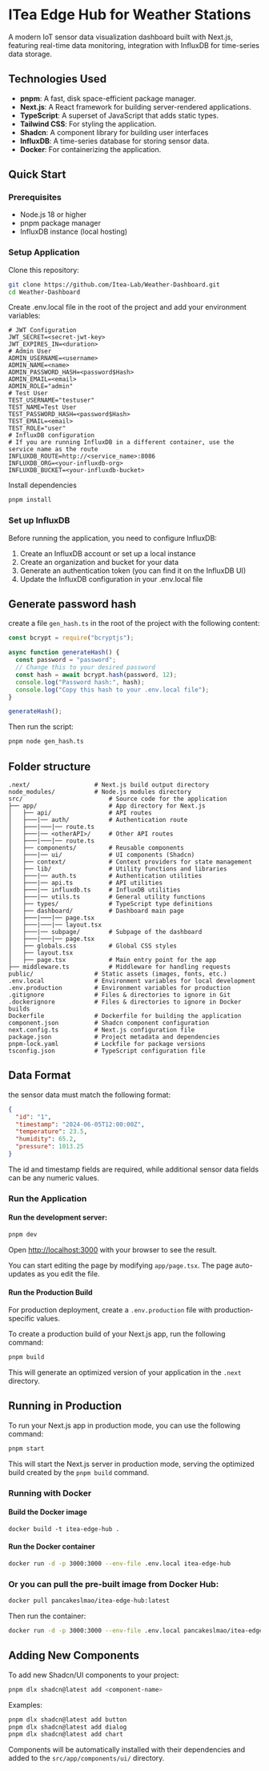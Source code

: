 # ITea Edge Hub for Weather Stations
A modern IoT sensor data visualization dashboard built with Next.js, featuring real-time data monitoring, integration with InfluxDB for time-series data storage.
  
## Technologies Used
- **pnpm**: A fast, disk space-efficient package manager.
- **Next.js**: A React framework for building server-rendered applications.
- **TypeScript**: A superset of JavaScript that adds static types.
- **Tailwind CSS**: For styling the application.
- **Shadcn**: A component library for building user interfaces
- **InfluxDB**: A time-series database for storing sensor data.
- **Docker**: For containerizing the application.

## Quick Start
### Prerequisites

- Node.js 18 or higher  
- pnpm package manager  
- InfluxDB instance (local hosting)

### Setup Application
Clone this repository:
```bash
git clone https://github.com/Itea-Lab/Weather-Dashboard.git
cd Weather-Dashboard
```

Create .env.local file in the root of the project and add your environment variables:

```env
# JWT Configuration
JWT_SECRET=<secret-jwt-key>
JWT_EXPIRES_IN=<duration>
# Admin User
ADMIN_USERNAME=<username>
ADMIN_NAME=<name>
ADMIN_PASSWORD_HASH=<password$Hash>
ADMIN_EMAIL=<email>
ADMIN_ROLE="admin"
# Test User
TEST_USERNAME="testuser"
TEST_NAME=Test User
TEST_PASSWORD_HASH=<password$Hash>
TEST_EMAIL=<email>
TEST_ROLE="user"
# InfluxDB configuration
# If you are running InfluxDB in a different container, use the service name as the route
INFLUXDB_ROUTE=http://<service_name>:8086
INFLUXDB_ORG=<your-influxdb-org>
INFLUXDB_BUCKET=<your-influxdb-bucket>
```
Install dependencies
```bash
pnpm install
```

### Set up InfluxDB

Before running the application, you need to configure InfluxDB:
1. Create an InfluxDB account or set up a local instance
2. Create an organization and bucket for your data
3. Generate an authentication token (you can find it on the InfluxDB UI)
4. Update the InfluxDB configuration in your .env.local file

## Generate password hash
create a file `gen_hash.ts` in the root of the project with the following content:
```typescript
const bcrypt = require("bcryptjs");

async function generateHash() {
  const password = "password"; 
  // Change this to your desired password
  const hash = await bcrypt.hash(password, 12);
  console.log("Password hash:", hash);
  console.log("Copy this hash to your .env.local file");
}

generateHash();
```
Then run the script:
```bash
pnpm node gen_hash.ts
```

## Folder structure
```
.next/                  # Next.js build output directory
node_modules/           # Node.js modules directory
src/                        # Source code for the application
├── app/                    # App directory for Next.js
│   ├── api/                # API routes
│   ├───|── auth/           # Authentication route
│   ├───|───|── route.ts    
│   ├───|── <otherAPI>/     # Other API routes
│   ├───|───|── route.ts    
│   ├── components/         # Reusable components
│   ├───|── ui/             # UI components (Shadcn)
│   ├── context/            # Context providers for state management
│   ├── lib/                # Utility functions and libraries
│   ├───|── auth.ts         # Authentication utilities
│   ├───|── api.ts          # API utilities
│   ├───|── influxdb.ts     # InfluxDB utilities
│   ├───|── utils.ts        # General utility functions
│   ├── types/              # TypeScript type definitions
│   ├── dashboard/          # Dashboard main page
│   ├───|───|── page.tsx
│   ├───|───|── layout.tsx
│   ├───|── subpage/        # Subpage of the dashboard
│   ├───|───|── page.tsx
│   ├── globals.css         # Global CSS styles
│   ├── layout.tsx
│   ├── page.tsx            # Main entry point for the app
├── middleware.ts           # Middleware for handling requests
public/                 # Static assets (images, fonts, etc.)
.env.local              # Environment variables for local development
.env.production         # Environment variables for production
.gitignore              # Files & directories to ignore in Git
.dockerignore           # Files & directories to ignore in Docker builds
Dockerfile              # Dockerfile for building the application
component.json          # Shadcn component configuration
next.config.ts          # Next.js configuration file
package.json            # Project metadata and dependencies
pnpm-lock.yaml          # Lockfile for package versions
tsconfig.json           # TypeScript configuration file
```

## Data Format
the sensor data must match the following format:
```json
{
  "id": "1",
  "timestamp": "2024-06-05T12:00:00Z",
  "temperature": 23.5,
  "humidity": 65.2,
  "pressure": 1013.25
}
```
The id and timestamp fields are required, while additional sensor data fields can be any numeric values.

### Run the Application
#### Run the development server:
```bash
pnpm dev
```

Open [http://localhost:3000](http://localhost:3000) with your browser to see the result.

You can start editing the page by modifying `app/page.tsx`. The page auto-updates as you edit the file.

#### Run the Production Build
For production deployment, create a `.env.production` file with production-specific values.  

To create a production build of your Next.js app, run the following command:

```bash
pnpm build
```
This will generate an optimized version of your application in the `.next` directory.
## Running in Production
To run your Next.js app in production mode, you can use the following command:

```bash
pnpm start
```
This will start the Next.js server in production mode, serving the optimized build created by the `pnpm build` command.

### Running with Docker
#### Build the Docker image
```
docker build -t itea-edge-hub .
```
#### Run the Docker container
```bash
docker run -d -p 3000:3000 --env-file .env.local itea-edge-hub
```
### Or you can pull the pre-built image from Docker Hub:
```bash
docker pull pancakeslmao/itea-edge-hub:latest
```
Then run the container:
```bash
docker run -d -p 3000:3000 --env-file .env.local pancakeslmao/itea-edge-hub:latest
```

## Adding New Components
To add new Shadcn/UI components to your project:
```bash
pnpm dlx shadcn@latest add <component-name>
```
Examples:
```bash
pnpm dlx shadcn@latest add button
pnpm dlx shadcn@latest add dialog
pnpm dlx shadcn@latest add chart
```
Components will be automatically installed with their dependencies and added to the `src/app/components/ui/` directory.
